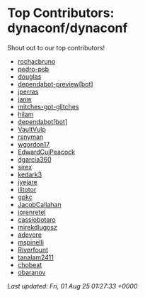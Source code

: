 # Top Contributors: dynaconf/dynaconf
Shout out to our top contributors!

- [rochacbruno](https://github.com/rochacbruno)
- [pedro-psb](https://github.com/pedro-psb)
- [douglas](https://github.com/douglas)
- [dependabot-preview[bot]](https://github.com/apps/dependabot-preview)
- [jperras](https://github.com/jperras)
- [janw](https://github.com/janw)
- [mitches-got-glitches](https://github.com/mitches-got-glitches)
- [hilam](https://github.com/hilam)
- [dependabot[bot]](https://github.com/apps/dependabot)
- [VaultVulp](https://github.com/VaultVulp)
- [rsnyman](https://github.com/rsnyman)
- [wgordon17](https://github.com/wgordon17)
- [EdwardCuiPeacock](https://github.com/EdwardCuiPeacock)
- [dgarcia360](https://github.com/dgarcia360)
- [sirex](https://github.com/sirex)
- [kedark3](https://github.com/kedark3)
- [jyejare](https://github.com/jyejare)
- [ilitotor](https://github.com/ilitotor)
- [gpkc](https://github.com/gpkc)
- [JacobCallahan](https://github.com/JacobCallahan)
- [jorenretel](https://github.com/jorenretel)
- [cassiobotaro](https://github.com/cassiobotaro)
- [mirekdlugosz](https://github.com/mirekdlugosz)
- [adevore](https://github.com/adevore)
- [mspinelli](https://github.com/mspinelli)
- [Riverfount](https://github.com/Riverfount)
- [tanalam2411](https://github.com/tanalam2411)
- [chobeat](https://github.com/chobeat)
- [obaranov](https://github.com/obaranov)


_Last updated: Fri, 01 Aug 25 01:27:33 +0000_